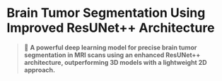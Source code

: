 # **Brain Tumor Segmentation Using Improved ResUNet++ Architecture**
> 🚀 **A powerful deep learning model for precise brain tumor segmentation in MRI scans using an enhanced ResUNet++ architecture, outperforming 3D models with a lightweight 2D approach.**


